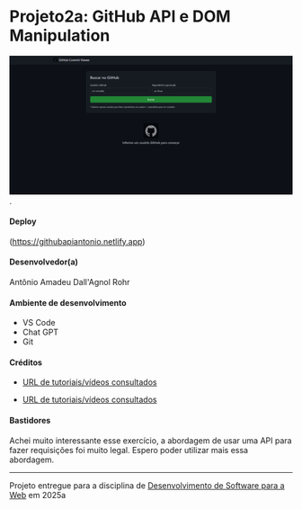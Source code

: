 # Projeto2a: GitHub API e DOM Manipulation

![Screenshot do projeto. C:\Users\anton\OneDrive\Área de Trabalho\web\project2a-2025a-AntonioDallAgnol\github-api-tutorial-main\img](https://raw.githubusercontent.com/elc1090/project2a-2025a-AntonioDallAgnol/refs/heads/master/github-api-tutorial-main/img/img%20preview.png "Screenshot do projeto").


#### Deploy

(https://githubapiantonio.netlify.app)


#### Desenvolvedor(a)

Antônio Amadeu Dall'Agnol Rohr


#### Ambiente de desenvolvimento

- VS Code
- Chat GPT
- Git


#### Créditos

- [URL de tutoriais/vídeos consultados](https://www.freecodecamp.org/news/javascript-tips-for-better-web-dev-projects/)

- [URL de tutoriais/vídeos consultados](https://www.w3schools.com/js/js_best_practices.asp)



#### Bastidores

Achei muito interessante esse exercício, a abordagem de usar uma API para fazer requisições foi muito legal. Espero poder utilizar mais essa abordagem.

---
Projeto entregue para a disciplina de [Desenvolvimento de Software para a Web](http://github.com/andreainfufsm/elc1090-2025a) em 2025a
